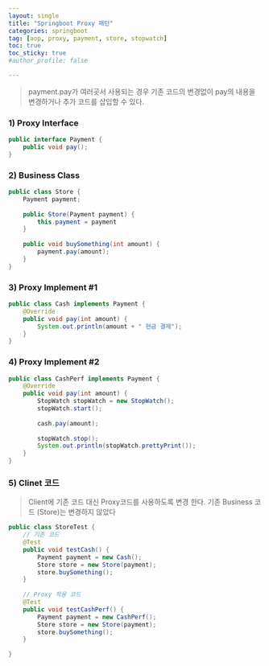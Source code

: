 ```yaml
---
layout: single
title: "Springboot Proxy 패턴"
categories: springboot
tag: [aop, proxy, payment, store, stopwatch]
toc: true
toc_sticky: true
#author_profile: false

---
```




> payment.pay가 여러곳서 사용되는 경우 기존 코드의 변경없이 pay의 내용을 변경하거나 추가 코드를 삽입할 수 있다.

### 1) Proxy Interface

```java
public interface Payment {
    public void pay();
}
```

### 2) Business Class

```java
public class Store {
    Payment payment;
    
    public Store(Payment payment) {
        this.payment = payment
    }
    
    public void buySomething(int amount) {
        payment.pay(amount);
    } 
}
```

### 3)  Proxy Implement #1

```java
public class Cash implements Payment {
    @Override
    public void pay(int amount) {
        System.out.println(amount + " 현금 결제");
    }
}
```

### 4) Proxy Implement #2

```java
public class CashPerf implements Payment {    
    @Override
    public void pay(int amount) {
        StopWatch stopWatch = new StopWatch();
        stopWatch.start();
        
        cash.pay(amount);
        
        stopWatch.stop();
        System.out.println(stopWatch.prettyPrint());
    }
}
```

### 5) Clinet 코드

> Client에 기존 코드 대신 Proxy코드를 사용하도록 변경 한다. 기존 Business 코드 (Store)는 변경하지 않았다

```java
public class StoreTest {    
    // 기존 코드
    @Test
    public void testCash() {
        Payment payment = new Cash();
        Store store = new Store(payment);
        store.buySomething();
    }
    
    // Proxy 적용 코드
    @Test
    public void testCashPerf() {
        Payment payment = new CashPerf();
        Store store = new Store(payment);
        store.buySomething();
    }
    
}
```

